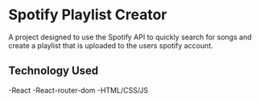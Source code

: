 # Spotify Playlist Creator

A project designed to use the Spotify API to quickly search for songs and create a playlist that is uploaded to the users spotify account.

## Technology Used

-React
-React-router-dom
-HTML/CSS/JS

